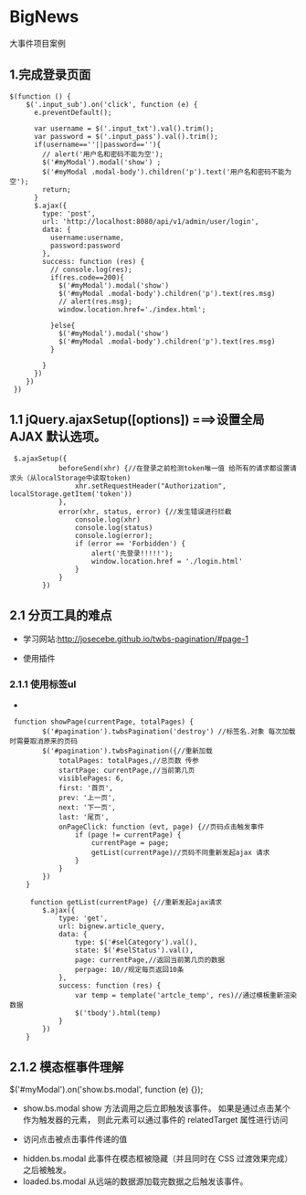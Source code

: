 # BigNews
大事件项目案例

## 1.完成登录页面



```
$(function () {
    $('.input_sub').on('click', function (e) {
      e.preventDefault();

      var username = $('.input_txt').val().trim();
      var password = $('.input_pass').val().trim();
      if(username==''||password==''){
        // alert('用户名和密码不能为空');
        $('#myModal').modal('show') ;
        $('#myModal .modal-body').children('p').text('用户名和密码不能为空');
        return;
      }
      $.ajax({
        type: 'post',
        url: 'http://localhost:8080/api/v1/admin/user/login',
        data: {
          username:username,
          password:password
        },
        success: function (res) {
          // console.log(res);
          if(res.code==200){
            $('#myModal').modal('show') 
            $('#myModal .modal-body').children('p').text(res.msg)
            // alert(res.msg);
            window.location.href='./index.html';
            
          }else{
            $('#myModal').modal('show') 
            $('#myModal .modal-body').children('p').text(res.msg)
          }

        }
      })
    })
 })

```
## 1.1 jQuery.ajaxSetup([options]) ===>设置全局 AJAX 默认选项。
```
 $.ajaxSetup({
            beforeSend(xhr) {//在登录之前检测token唯一值 给所有的请求都设置请求头（从localStorage中读取token)
                xhr.setRequestHeader("Authorization", localStorage.getItem('token'))
            },
            error(xhr, status, error) {//发生错误进行拦截
                console.log(xhr)
                console.log(status)
                console.log(error);
                if (error == 'Forbidden') {
                    alert('先登录!!!!!');
                    window.location.href = './login.html'
                }
            }
        })
```
## 2.1 分页工具的难点
+ 学习网站:http://josecebe.github.io/twbs-pagination/#page-1
 * 使用插件 
   <!-- 分页插件 -->
    <script src="./libs/jquery.twbsPagination.js"></script>
### 2.1.1 使用标签ul
* <ul id="pagination" class="pagination-sm"></ul>
```
 function showPage(currentPage, totalPages) {
        $('#pagination').twbsPagination('destroy') //标签名.对象 每次加载时需要取消原来的页码
        $('#pagination').twbsPagination({//重新加载
            totalPages: totalPages,//总页数 传参
            startPage: currentPage,//当前第几页
            visiblePages: 6,
            first: '首页',
            prev: '上一页',
            next: '下一页',
            last: '尾页',
            onPageClick: function (evt, page) {//页码点击触发事件
                if (page != currentPage) {
                    currentPage = page;
                    getList(currentPage)//页码不同重新发起ajax 请求
                }
            }
        })
    }

     function getList(currentPage) {//重新发起ajax请求
        $.ajax({
            type: 'get',
            url: bignew.article_query,
            data: {
                type: $('#selCategory').val(),
                state: $('#selStatus').val(),
                page: currentPage,//返回当前第几页的数据
                perpage: 10//规定每页返回10条
            },
            success: function (res) {
                var temp = template('artcle_temp', res)//通过模板重新渲染数据
                $('tbody').html(temp)
            }
        })
    }
```
## 2.1.2 模态框事件理解
  $('#myModal').on('show.bs.modal', function (e) {});
*  show.bs.modal
            show 方法调用之后立即触发该事件。
            如果是通过点击某个作为触发器的元素，
            则此元素可以通过事件的 relatedTarget 属性进行访问
  + 访问点击被点击事件传递的值
*  hidden.bs.modal
      此事件在模态框被隐藏（并且同时在 CSS 过渡效果完成）之后被触发。
* loaded.bs.modal
      从远端的数据源加载完数据之后触发该事件。



